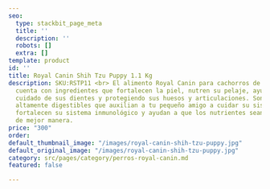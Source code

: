 ```yaml
---
seo:
  type: stackbit_page_meta
  title: ''
  description: ''
  robots: []
  extra: []
template: product
id: ''
title: Royal Canin Shih Tzu Puppy 1.1 Kg
description: SKU:RSTP11 <br> El alimento Royal Canin para cachorros de raza Shih Tzu
  cuenta con ingredientes que fortalecen la piel, nutren su pelaje, ayudando en el
  cuidado de sus dientes y protegiendo sus huesos y articulaciones. Son croquetas
  altamente digestibles que auxilian a tu pequeño amigo a cuidar su sistema digestivo,
  fortalecen su sistema inmunológico y ayudan a que los nutrientes sean absorbidos
  de mejor manera.
price: "300"
order: 
default_thumbnail_image: "/images/royal-canin-shih-tzu-puppy.jpg"
default_original_image: "/images/royal-canin-shih-tzu-puppy.jpg"
category: src/pages/category/perros-royal-canin.md
featured: false

---
```

